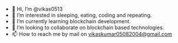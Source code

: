 - 👋 Hi, I’m @vikas0513
- 👀 I’m interested in sleeping, eating, coding and repeating.
- 🌱 I’m currently learning blockchain development.
- 💞️ I’m looking to collaborate on blockchain based technologies.
- 📫 How to reach me by mail on vikaskumar05082004@gmail.com

<!---
vikas0513/vikas0513 is a ✨ special ✨ repository because its `README.md` (this file) appears on your GitHub profile.
You can click the Preview link to take a look at your changes.
--->

